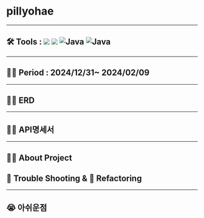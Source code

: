 # pillyohae

---

## 🛠️ Tools :  <img src="https://img.shields.io/badge/mysql-4479A1?style=for-the-badge&logo=mysql&logoColor=white"> <img src="https://img.shields.io/badge/spring-6DB33F?style=for-the-badge&logo=github&logoColor=Green"> <img alt="Java" src ="https://img.shields.io/badge/Java-007396.svg?&style=for-the-badge&logo=Java&logoColor=white"/>  <img alt="Java" src ="https://img.shields.io/badge/intellijidea-000000.svg?&style=for-the-badge&logo=intellijidea&logoColor=white"/>

---
## 👨‍💻 Period : 2024/12/31~ 2024/02/09

---
## 👨‍💻 ERD


---
## 👨‍💻 API명세서

---
## 👨‍💻 About Project


## 🥵 Trouble Shooting & 🚀 Refactoring



---
## 😭 아쉬운점
